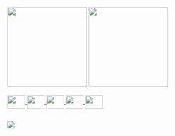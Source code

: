 <div>
  <a href="https://github.com/Girdacio">
  <img height="180em" src="https://github-readme-stats.vercel.app/api?username=Girdacio&show_icons=true&theme=dark&include_all_commits=true&count_private=true"/>
  <img height="180em" src="https://github-readme-stats.vercel.app/api/top-langs/?username=Girdacio&layout=compact&langs_count=7&theme=dark"/>
</div>
<div style="display: inline_block"><br>
  

  <img align="center" height="30" width="40" src="https://image.flaticon.com/icons/png/512/226/226777.png">
  <img align="center" height="30" width="40" src="https://img.icons8.com/color/452/spring-logo.png">
  <img align="center" height="30" width="40" src="https://logodownload.org/wp-content/uploads/2020/04/salesforce-logo.png">
  <img align="center" height="30" width="40" src="https://img.icons8.com/color/452/javascript--v1.png">
  <img align="center" height="30" width="40" src="https://upload.wikimedia.org/wikipedia/commons/thumb/c/cf/Angular_full_color_logo.svg/250px-Angular_full_color_logo.svg.png">
</div>
 
  ##
  
  <a href="https://www.linkedin.com/in/girdacio/" target="_blank"><img src="https://img.shields.io/badge/-LinkedIn-%230077B5?style=for-the-badge&logo=linkedin&logoColor=white" target="_blank"></a>  
</div>
